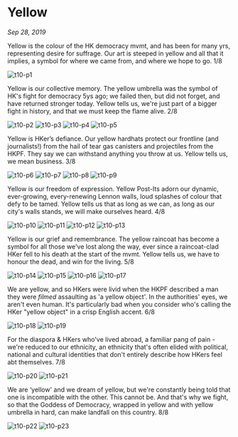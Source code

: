 # Yellow
*Sep 28, 2019*

Yellow is the colour of the HK democracy mvmt, and has been for many yrs, representing desire for suffrage. Our art is steeped in yellow and all that it implies, a symbol for where we came from, and where we hope to go. 1/8

![t10-p1](images/thread10/t10-p1.jpg)

Yellow is our collective memory. The yellow umbrella was the symbol of HK's fight for democracy 5ys ago; we failed then, but did not forget, and have returned stronger today. Yellow tells us, we're just part of a bigger fight in history, and that we must keep the flame alive. 2/8

![t10-p2](images/thread10/t10-p2.jpg)
![t10-p3](images/thread10/t10-p3.jpg)
![t10-p4](images/thread10/t10-p4.jpg)
![t10-p5](images/thread10/t10-p5.jpg)

Yellow is HKer’s defiance. Our yellow hardhats protect our frontline (and journalists!) from the hail of tear gas canisters and projectiles from the HKPF. They say we can withstand anything you throw at us. Yellow tells us, we mean business. 3/8

![t10-p6](images/thread10/t10-p6.jpg)
![t10-p7](images/thread10/t10-p7.jpg)
![t10-p8](images/thread10/t10-p8.jpg)
![t10-p9](images/thread10/t10-p9.jpg)

Yellow is our freedom of expression. Yellow Post-Its adorn our dynamic, ever-growing, every-renewing Lennon walls, loud splashes of colour that defy to be tamed. Yellow tells us that as long as we can, as long as our city's walls stands, we will make ourselves heard. 4/8

![t10-p10](images/thread10/t10-p10.jpg)
![t10-p11](images/thread10/t10-p11.jpg)
![t10-p12](images/thread10/t10-p12.jpg)
![t10-p13](images/thread10/t10-p13.jpg)

Yellow is our grief and remembrance. The yellow raincoat has become a symbol for all those we've lost along the way, ever since a raincoat-clad HKer fell to his death at the start of the mvmt. Yellow tells us, we have to honour the dead, and win for the living. 5/8

![t10-p14](images/thread10/t10-p14.jpg)
![t10-p15](images/thread10/t10-p15.jpg)
![t10-p16](images/thread10/t10-p16.jpg)
![t10-p17](images/thread10/t10-p17.jpg)

We are yellow, and so HKers were livid when the HKPF described a man they were *filmed* assaulting as 'a yellow object'. In the authorities' eyes, we aren't even human. It's particularly bad when you consider who's calling the HKer "yellow object" in a crisp English accent. 6/8

![t10-p18](images/thread10/t10-p18.jpg)
![t10-p19](images/thread10/t10-p19.jpg)

For the diaspora & HKers who've lived abroad, a familiar pang of pain - we're reduced to our ethnicity, an ethnicity that's often elided with political, national and cultural identities that don't entirely describe how HKers feel abt themselves. 7/8

![t10-p20](images/thread10/t10-p20.jpg)
![t10-p21](images/thread10/t10-p21.jpg)

We are ‘yellow' and we dream of yellow, but we're constantly being told that one is incompatible with the other. This cannot be. And that's why we fight, so that the Goddess of Democracy, wrapped in yellow and with yellow umbrella in hard, can make landfall on this country. 8/8

![t10-p22](images/thread10/t10-p22.jpg)
![t10-p23](images/thread10/t10-p23.jpg)